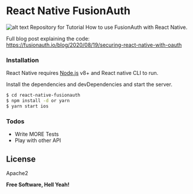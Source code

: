 # React Native FusionAuth
![alt text](https://i.imgur.com/obZVm93.gif)
Repository for Tutorial How to use FusionAuth with React Native.

Full blog post explaining the code: https://fusionauth.io/blog/2020/08/19/securing-react-native-with-oauth

### Installation

React Native requires [Node.js](https://nodejs.org/) v8+ and React native CLI to run.

Install the dependencies and devDependencies and start the server.

```sh
$ cd react-native-fusionauth
$ npm install -d or yarn
$ yarn start ios
```


### Todos

 - Write MORE Tests
 - Play with other API

License
----

Apache2


**Free Software, Hell Yeah!**

